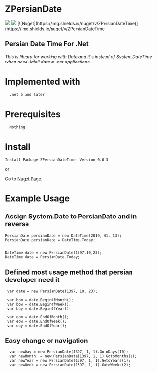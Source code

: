# ZPersianDate 
<img src='https://img.shields.io/nuget/v/ZPersianDateTime'/>
<img src='https://img.shields.io/nuget/dt/ZpersianDateTime?style=flat'/>
[![Nuget](https://img.shields.io/nuget/v/ZPersianDateTime)](https://img.shields.io/nuget/v/ZPersianDateTime)

## Persian Date Time For .Net 

###### This is library for working with Date and it's instead of System.DateTime when need Jalali date in .net applications.

# Implemented with
```
  .net 5 and later
```

# Prerequisites
```
  Nothing
```

# Install
```
Install-Package ZPersianDateTime -Version 0.0.3
```
or 

Go to [Nuget Page](https://www.nuget.org/packages/ZPersianDateTime/).


# Example Usage 


## Assign System.Date to PersianDate and in reverse
  ~~~
  PersianDate persianDate = new DateTime(2019, 01, 13);
  PersianDate persianDate = DateTime.Today;


  DateTime date = new PersianDate(1397,10,23);
  DateTime date = PersianDate.Today;
  
~~~

## Defined most usage method that persian developer need it
  ~~~
   var date = new PersianDate(1397, 10, 23);
   
   var bom = date.BeginOfMonth();
   var bow = date.BeginOfWeek();
   var boy = date.BeginOfYear();

   var eom = date.EndOfMonth();
   var eow = date.EndOfWeek();
   var eoy = date.EndOfYear();
  
~~~

## Easy change or navigation 
  ~~~
    var newDay = new PersianDate(1397, 1, 1).GotoDays(10);
    var newMonth  = new PersianDate(1397, 1, 1).GotoMonths(1);
    var newYear = new PersianDate(1397, 1, 1).GotoYears(1);
    var newWeek = new PersianDate(1397, 1, 1).GotoWeeks(2);


~~~
